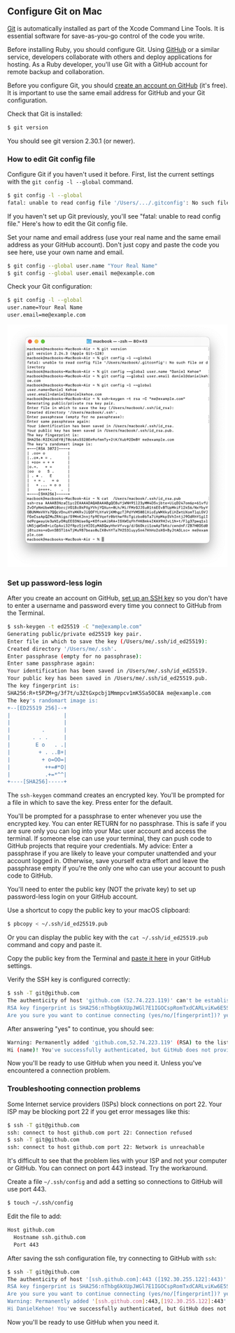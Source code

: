 ## Configure Git on Mac

[Git](http://git-scm.com/) is automatically installed as part of the Xcode Command Line Tools. It is essential software for save-as-you-go control of the code you write.

Before installing Ruby, you should configure Git. Using [GitHub](https://github.com/) or a similar service, developers collaborate with others and deploy applications for hosting. As a Ruby developer, you'll use Git with a GitHub account for remote backup and collaboration.

Before you configure Git, you should [create an account on GitHub](https://help.github.com/articles/signing-up-for-a-new-github-account/) (it's free). It is important to use the same email address for GitHub and your Git configuration.

Check that Git is installed:

```bash
$ git version
```

You should see git version 2.30.1 (or newer).

### How to edit Git config file

Configure Git if you haven't used it before. First, list the current settings with the `git config -l --global` command.

```bash
$ git config -l --global
fatal: unable to read config file '/Users/.../.gitconfig': No such file or directory
```

If you haven't set up Git previously, you'll see "fatal: unable to read config file." Here's how to edit the Git config file.

Set your name and email address (use your real name and the same email address as your GitHub account). Don't just copy and paste the code you see here, use your own name and email.

```bash
$ git config --global user.name "Your Real Name"
$ git config --global user.email me@example.com
```

Check your Git configuration:

```bash
$ git config -l --global
user.name=Your Real Name
user.email=me@example.com
```

![](/assets/images/ruby/configure-git.png)

### Set up password-less login

After you create an account on GitHub, [set up an SSH key](https://help.github.com/articles/connecting-to-github-with-ssh/) so you don't have to enter a username and password every time you connect to GitHub from the Terminal.

```bash
$ ssh-keygen -t ed25519 -C "me@example.com"
Generating public/private ed25519 key pair.
Enter file in which to save the key (/Users/me/.ssh/id_ed25519):
Created directory '/Users/me/.ssh'.
Enter passphrase (empty for no passphrase):
Enter same passphrase again:
Your identification has been saved in /Users/me/.ssh/id_ed25519.
Your public key has been saved in /Users/me/.ssh/id_ed25519.pub.
The key fingerprint is:
SHA256:R+t5PZM+g/3f7t/u3ZtGxpcbj1Mmmpcv1mK5Sa5OC8A me@example.com
The key's randomart image is:
+--[ED25519 256]--+
|                 |
|                 |
|          .      |
|       . . .     |
|        E o   . .|
|         + . ..B+|
|          + o=OO=|
|           ++=#*O|
|           .+=*^^|
+----[SHA256]-----+
```

The `ssh-keygen` command creates an encrypted key. You'll be prompted for a file in which to save the key. Press enter for the default.

You'll be prompted for a passphrase to enter whenever you use the encrypted key. You can enter RETURN for no passphrase. This is safe if you are sure only you can log into your Mac user account and access the terminal. If someone else can use your terminal, they can push code to GitHub projects that require your credentials. My advice: Enter a passphrase if you are likely to leave your computer unattended and your account logged in. Otherwise, save yourself extra effort and leave the passphrase empty if you're the only one who can use your account to push code to GitHub.

You'll need to enter the public key (NOT the private key) to set up password-less login on your GitHub account.

Use a shortcut to copy the public key to your macOS clipboard:

```bash
$ pbcopy < ~/.ssh/id_ed25519.pub
```

Or you can display the public key with the `cat ~/.ssh/id_ed25519.pub` command and copy and paste it.

Copy the public key from the Terminal and [paste it here](https://github.com/settings/ssh) in your GitHub settings.

Verify the SSH key is configured correctly:

```bash
$ ssh -T git@github.com
The authenticity of host 'github.com (52.74.223.119)' can't be established.
RSA key fingerprint is SHA256:nThbg6kXUpJWGl7E1IGOCspRomTxdCARLviKw6E5SY8.
Are you sure you want to continue connecting (yes/no/[fingerprint])? yes
```

After answering "yes" to continue, you should see:

```bash
Warning: Permanently added 'github.com,52.74.223.119' (RSA) to the list of known hosts.
Hi (name)! You've successfully authenticated, but GitHub does not provide shell access.
```

Now you'll be ready to use GitHub when you need it. Unless you've encountered a connection problem.

### Troubleshooting connection problems

Some Internet service providers (ISPs) block connections on port 22. Your ISP may be blocking port 22 if you get error messages like this:

```bash
$ ssh -T git@github.com
ssh: connect to host github.com port 22: Connection refused
$ ssh -T git@github.com
ssh: connect to host github.com port 22: Network is unreachable
```

It's difficult to see that the problem lies with your ISP and not your computer or GitHub. You can connect on port 443 instead. Try the workaround.

Create a file `~/.ssh/config` and add a setting so connections to GitHub will use port 443.

```bash
$ touch ~/.ssh/config
```

Edit the file to add:

```bash
Host github.com
  Hostname ssh.github.com
  Port 443
```

After saving the ssh configuration file, try connecting to GitHub with `ssh`:

```bash
$ ssh -T git@github.com
The authenticity of host '[ssh.github.com]:443 ([192.30.255.122]:443)' can't be established.
RSA key fingerprint is SHA256:nThbg6kXUpJWGl7E1IGOCspRomTxdCARLviKw6E5SY8.
Are you sure you want to continue connecting (yes/no/[fingerprint])? yes
Warning: Permanently added '[ssh.github.com]:443,[192.30.255.122]:443' (RSA) to the list of known hosts.
Hi DanielKehoe! You've successfully authenticated, but GitHub does not provide shell access.
```

Now you'll be ready to use GitHub when you need it.
